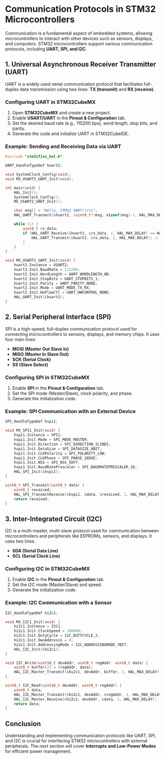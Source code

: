 # Communication Protocols in STM32 Microcontrollers

Communication is a fundamental aspect of embedded systems, allowing microcontrollers to interact with other devices such as sensors, displays, and computers. STM32 microcontrollers support various communication protocols, including **UART, SPI, and I2C**.

## 1. Universal Asynchronous Receiver Transmitter (UART)

UART is a widely used serial communication protocol that facilitates full-duplex data transmission using two lines: **TX (transmit)** and **RX (receive)**.

### Configuring UART in STM32CubeMX
1. Open **STM32CubeMX** and create a new project.
2. Enable **USART/UART** in the **Pinout & Configuration** tab.
3. Set the desired baud rate (e.g., 115200 bps), word length, stop bits, and parity.
4. Generate the code and initialize UART in STM32CubeIDE.

### Example: Sending and Receiving Data via UART
```c
#include "stm32f1xx_hal.h"

UART_HandleTypeDef huart2;

void SystemClock_Config(void);
void MX_USART2_UART_Init(void);

int main(void) {
    HAL_Init();
    SystemClock_Config();
    MX_USART2_UART_Init();

    char msg[] = "Hello, STM32 UART!\r\n";
    HAL_UART_Transmit(&huart2, (uint8_t*)msg, sizeof(msg)-1, HAL_MAX_DELAY);

    while (1) {
        uint8_t rx_data;
        if (HAL_UART_Receive(&huart2, &rx_data, 1, HAL_MAX_DELAY) == HAL_OK) {
            HAL_UART_Transmit(&huart2, &rx_data, 1, HAL_MAX_DELAY); // Echo received character
        }
    }
}

void MX_USART2_UART_Init(void) {
    huart2.Instance = USART2;
    huart2.Init.BaudRate = 115200;
    huart2.Init.WordLength = UART_WORDLENGTH_8B;
    huart2.Init.StopBits = UART_STOPBITS_1;
    huart2.Init.Parity = UART_PARITY_NONE;
    huart2.Init.Mode = UART_MODE_TX_RX;
    huart2.Init.HwFlowCtl = UART_HWCONTROL_NONE;
    HAL_UART_Init(&huart2);
}
```

## 2. Serial Peripheral Interface (SPI)

SPI is a high-speed, full-duplex communication protocol used for connecting microcontrollers to sensors, displays, and memory chips. It uses four main lines:
- **MOSI (Master Out Slave In)**
- **MISO (Master In Slave Out)**
- **SCK (Serial Clock)**
- **SS (Slave Select)**

### Configuring SPI in STM32CubeMX
1. Enable **SPI** in the **Pinout & Configuration** tab.
2. Set the SPI mode (Master/Slave), clock polarity, and phase.
3. Generate the initialization code.

### Example: SPI Communication with an External Device
```c
SPI_HandleTypeDef hspi1;

void MX_SPI1_Init(void) {
    hspi1.Instance = SPI1;
    hspi1.Init.Mode = SPI_MODE_MASTER;
    hspi1.Init.Direction = SPI_DIRECTION_2LINES;
    hspi1.Init.DataSize = SPI_DATASIZE_8BIT;
    hspi1.Init.CLKPolarity = SPI_POLARITY_LOW;
    hspi1.Init.CLKPhase = SPI_PHASE_1EDGE;
    hspi1.Init.NSS = SPI_NSS_SOFT;
    hspi1.Init.BaudRatePrescaler = SPI_BAUDRATEPRESCALER_16;
    HAL_SPI_Init(&hspi1);
}

uint8_t SPI_Transmit(uint8_t data) {
    uint8_t received;
    HAL_SPI_TransmitReceive(&hspi1, &data, &received, 1, HAL_MAX_DELAY);
    return received;
}
```

## 3. Inter-Integrated Circuit (I2C)

I2C is a multi-master, multi-slave protocol used for communication between microcontrollers and peripherals like EEPROMs, sensors, and displays. It uses two lines:
- **SDA (Serial Data Line)**
- **SCL (Serial Clock Line)**

### Configuring I2C in STM32CubeMX
1. Enable **I2C** in the **Pinout & Configuration** tab.
2. Set the I2C mode (Master/Slave) and speed.
3. Generate the initialization code.

### Example: I2C Communication with a Sensor
```c
I2C_HandleTypeDef hi2c1;

void MX_I2C1_Init(void) {
    hi2c1.Instance = I2C1;
    hi2c1.Init.ClockSpeed = 100000;
    hi2c1.Init.DutyCycle = I2C_DUTYCYCLE_2;
    hi2c1.Init.OwnAddress1 = 0;
    hi2c1.Init.AddressingMode = I2C_ADDRESSINGMODE_7BIT;
    HAL_I2C_Init(&hi2c1);
}

void I2C_Write(uint16_t devAddr, uint8_t regAddr, uint8_t data) {
    uint8_t buffer[2] = {regAddr, data};
    HAL_I2C_Master_Transmit(&hi2c1, devAddr, buffer, 2, HAL_MAX_DELAY);
}

uint8_t I2C_Read(uint16_t devAddr, uint8_t regAddr) {
    uint8_t data;
    HAL_I2C_Master_Transmit(&hi2c1, devAddr, &regAddr, 1, HAL_MAX_DELAY);
    HAL_I2C_Master_Receive(&hi2c1, devAddr, &data, 1, HAL_MAX_DELAY);
    return data;
}
```

## Conclusion
Understanding and implementing communication protocols like UART, SPI, and I2C is crucial for interfacing STM32 microcontrollers with external peripherals. The next section will cover **Interrupts and Low-Power Modes** for efficient power management.
